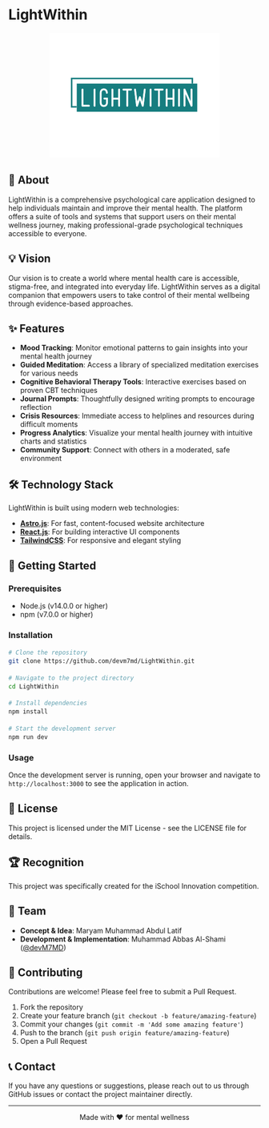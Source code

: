 # LightWithin

<p align="center">
  <img src="public/LightWithin-logo.png" alt="LightWithin Logo" />
</p>

## 🌟 About

LightWithin is a comprehensive psychological care application designed to help individuals maintain and improve their mental health. The platform offers a suite of tools and systems that support users on their mental wellness journey, making professional-grade psychological techniques accessible to everyone.

## 💡 Vision

Our vision is to create a world where mental health care is accessible, stigma-free, and integrated into everyday life. LightWithin serves as a digital companion that empowers users to take control of their mental wellbeing through evidence-based approaches.

## ✨ Features

- **Mood Tracking**: Monitor emotional patterns to gain insights into your mental health journey
- **Guided Meditation**: Access a library of specialized meditation exercises for various needs
- **Cognitive Behavioral Therapy Tools**: Interactive exercises based on proven CBT techniques
- **Journal Prompts**: Thoughtfully designed writing prompts to encourage reflection
- **Crisis Resources**: Immediate access to helplines and resources during difficult moments
- **Progress Analytics**: Visualize your mental health journey with intuitive charts and statistics
- **Community Support**: Connect with others in a moderated, safe environment

## 🛠️ Technology Stack

LightWithin is built using modern web technologies:

- **[Astro.js](https://astro.build/)**: For fast, content-focused website architecture
- **[React.js](https://reactjs.org/)**: For building interactive UI components
- **[TailwindCSS](https://tailwindcss.com/)**: For responsive and elegant styling

## 🚀 Getting Started

### Prerequisites

- Node.js (v14.0.0 or higher)
- npm (v7.0.0 or higher)

### Installation

```bash
# Clone the repository
git clone https://github.com/devm7md/LightWithin.git

# Navigate to the project directory
cd LightWithin

# Install dependencies
npm install

# Start the development server
npm run dev
```

### Usage

Once the development server is running, open your browser and navigate to `http://localhost:3000` to see the application in action.

## 📝 License

This project is licensed under the MIT License - see the LICENSE file for details.

## 🏆 Recognition

This project was specifically created for the iSchool Innovation competition.

## 👥 Team

- **Concept & Idea**: Maryam Muhammad Abdul Latif
- **Development & Implementation**: Muhammad Abbas Al-Shami ([@devM7MD](https://github.com/devM7MD))

## 🤝 Contributing

Contributions are welcome! Please feel free to submit a Pull Request.

1. Fork the repository
2. Create your feature branch (`git checkout -b feature/amazing-feature`)
3. Commit your changes (`git commit -m 'Add some amazing feature'`)
4. Push to the branch (`git push origin feature/amazing-feature`)
5. Open a Pull Request

## 📞 Contact

If you have any questions or suggestions, please reach out to us through GitHub issues or contact the project maintainer directly.

---

<p align="center">
  Made with ❤️ for mental wellness
</p>
